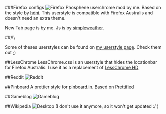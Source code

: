 ###Firefox configs
![Firefox](http://gniii.org/file/firefox.png)
Phosphene userchrome mod by me. Based on the style by [hdni](https://github.com/hdni/Phosphene).
This userstyle is compatible with Firefox Australis and doesn't need an extra theme.

New Tab page is by me. Js is by [simpleweather](http://simpleweatherjs.com/).

##/!\

Some of theses userstyles can be found on [my userstyle page](http://userstyles.org/users/88360). Check them out ;)

##LessChrome
LessChrome.css is an userstyle that hides the locationbar for Firefox Australis. I use it as a replacement of [LessChrome HD](https://addons.mozilla.org/fr/firefox/addon/prospector-lessChrome-HD/)

##Reddit
![Reddit](http://gniii.org/file/reddit.png)

##Pinboard
A prettier style for [pinboard.in](http://pinboard.in).
Based on [Prettified](http://userstyles.org/styles/47400/pinboard-prettified)

##Gameblog
![Gameblog](http://gniii.org/file/gameblog.png)

##Wikipedia
![Desktop](http://gniii.org/file/ddg.png)
(I don't use it anymore, so it won't get updated :/ )
